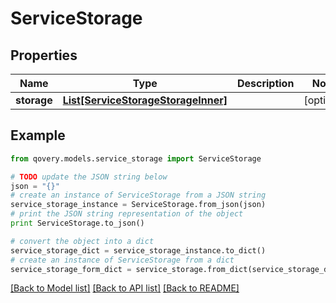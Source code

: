 # ServiceStorage


## Properties

Name | Type | Description | Notes
------------ | ------------- | ------------- | -------------
**storage** | [**List[ServiceStorageStorageInner]**](ServiceStorageStorageInner.md) |  | [optional] 

## Example

```python
from qovery.models.service_storage import ServiceStorage

# TODO update the JSON string below
json = "{}"
# create an instance of ServiceStorage from a JSON string
service_storage_instance = ServiceStorage.from_json(json)
# print the JSON string representation of the object
print ServiceStorage.to_json()

# convert the object into a dict
service_storage_dict = service_storage_instance.to_dict()
# create an instance of ServiceStorage from a dict
service_storage_form_dict = service_storage.from_dict(service_storage_dict)
```
[[Back to Model list]](../README.md#documentation-for-models) [[Back to API list]](../README.md#documentation-for-api-endpoints) [[Back to README]](../README.md)


